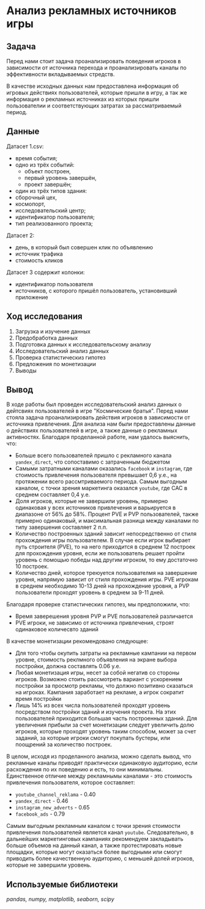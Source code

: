 # Анализ рекламных источников игры 

## Задача
Перед нами стоит задача проанализировать поведения игроков в зависимости от источника перехода и проанализировать каналы по эффективности вкладываемых стредств.

В качестве исходных данных нам предоставлена информация об игровых действиях пользователей, которые пришли в игру, а так же информация о рекламных источниках из которых пришли пользователии и соответствующих затратах за рассматриваемый период.

## Данные

Датасет 1.csv:
- время события;
- одно из трёх событий:
   - объект построен,
   - первый уровень завершён,
   - проект завершён;
- один из трёх типов здания:
- сборочный цех,
- космопорт,
- исследовательский центр;
- идентификатор пользователя;
- тип реализованного проекта;

Датасет 2:
- день, в который был совершен клик по объявлению
- источник трафика
- стоимость кликов

Датасет 3 содержит колонки:
- идентификатор пользователя
- источников, с которого пришёл пользователь, установивший приложение

## Ход исследования
1. Загрузка и изучение данных
2. Предобработка данных
3. Подготовка данных к исследовательскому анализу
4. Исследовательский анализ данных
5. Проверка статистическиз гипотез
6. Предложения по монетизации
7. Выводы

## Вывод
В ходе работы был проведен исследовательский анализ данных о дейтсвиях пользователей в игре "Космические братья". Перед нами стояла задача проанализировать действия игроков в зависимости от источника привлечения. Для анализа нам были предоставлены данные о действиях пользователей в игре, а также данные о рекламных активностях. Благодаря проделанной работе, нам удалось выяснить, что:
- Больше всего пользователей пришло с рекламного канала `yandex_direct`, что сопоставимо с затраченным бюджетом
- Самыми затратными каналами оказались `facebook` и `instagram`, где стоимость привлечения пользователя превышает 0,6 у.е., на протяжении всего рассмтриваемого периода. Самым выгодным каналом, с точки зрения маркетинга оказался `youtube`, где CAC в среднем составляет 0,4 у.е. 
- Доля игроков, которые не завершили уровень, примерно одинаковая у всех источников привлечения и варьируется в диапазоне от 56% до 58%. Процент PVE и PVP пользователей, также примерно одинаковый, и максимальная разница между каналами по типу завершения составляет 2 п.п.
- Количество построенных зданий зависит непосредственно от стиля прохождения игры пользователем. В случае если игрок выбирает путь строителя (PVE), то на него приходится в среднем 12 построек для прохождения уровня, если же пользователь решает пройти уровень с помощью победы над другим игроком, то ему достаточно 10 построек.
- Количество дней, которое треюуется пользователмя на завершение уровня, напрямую зависит от стиля прохождения игры. PVE игрокам в среднем необходимо 10-13 дней на прохождение уровня, а PVP пользователи проходят уровень в среднем за 9-11 дней.

Благодаря проверке статистических гипотез, мы предположили, что:
- Время заверешения уровня PVP и PVE пользователей различается
- PVE игроки, не зависимо от источника привлечения, строят одинаковое количесвто зданий

В качестве монетизации рекомендовано следующее:
- Для того чтобы окупить затраты на рекламные кампании на первом уровне, стоимость реклмного объявления на экране выбора постройки, должна составлять 0.06 у.е.
 - Любая монетизация игры, несет за собой негатив со стороны игроков. Возможно стоить рассмотреть вариант с ускорением постройки за просмотр рекламы, что должно позитивно сказаться на игроках. Кампания заработает на рекламе, а игрок сократит время постройки
 - Лишь 14% из всех числа пользователей проходят уровень посредством постройки зданий и изучения проекта. На этих пользователей приходится большая часть построенных зданий. Для увеличения прибыли за счет монетизации следует увеличить долю игроков, которые проходят уровень таким способом, может за счет заданий, за которые игроки смогут покупать бустеры, или поощрений за количество построек.
 
В целом, исходя из проделанного анализа, можно сделать вывод, что рекламные каналы приводят практически одинаковую аудиторию, если расхождения по их поведению и есть, то они минимальны. Единственное отличие между рекламнымы каналами - это стоимость привлечения пользователя, которое составляет:
- `youtube_channel_reklama` - 0.40
- `yandex_direct` - 0.46
- `instagram_new_adverts` - 0.65
- `facebook_ads` - 0.79

Самым выгодным рекламным каналом с точки зрения стоимости привлечения пользователей является канал `youtube`. Следовательно, в дальнейших маркетинговых кампаниях рекомендуем закладывать больше объемов на данный канал, а также протестировать новые площадки, которые могут оказаться более выгодными или смогут приводить более качественную аудиторию, с меньшей долей игроков, которые не завершили уровень.
## Используемые библиотеки
*pandas, numpy, matplotlib, seaborn, scipy*
